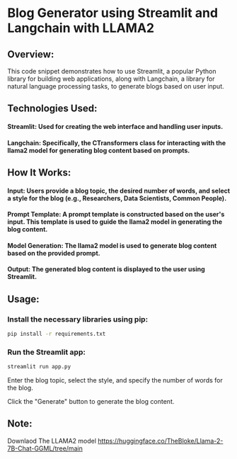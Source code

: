 # Blog Generator using Streamlit and Langchain with LLAMA2
## Overview:
This code snippet demonstrates how to use Streamlit, a popular Python library for building web applications, along with Langchain, a library for natural language processing tasks, to generate blogs based on user input.

## Technologies Used:
#### Streamlit: Used for creating the web interface and handling user inputs.
#### Langchain: Specifically, the CTransformers class for interacting with the llama2 model for generating blog content based on prompts.
## How It Works:
#### Input: Users provide a blog topic, the desired number of words, and select a style for the blog (e.g., Researchers, Data Scientists, Common People).
#### Prompt Template: A prompt template is constructed based on the user's input. This template is used to guide the llama2 model in generating the blog content.
#### Model Generation: The llama2 model is used to generate blog content based on the provided prompt.
#### Output: The generated blog content is displayed to the user using Streamlit.

## Usage:

### Install the necessary libraries using pip:
```bash
pip install -r requirements.txt
```
### Run the Streamlit app:

```bash
streamlit run app.py
```
Enter the blog topic, select the style, and specify the number of words for the blog.

Click the "Generate" button to generate the blog content.

## Note:
Downlaod The LLAMA2 model https://huggingface.co/TheBloke/Llama-2-7B-Chat-GGML/tree/main
